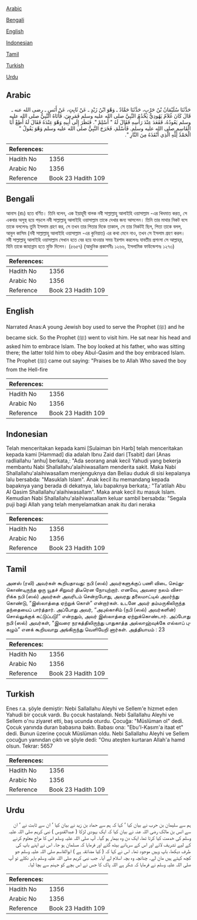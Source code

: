 [Arabic](#arabic)

[Bengali](#bengali)

[English](#english)

[Indonesian](#indonesian)

[Tamil](#tamil)

[Turkish](#turkish)

[Urdu](#urdu)

## Arabic


<div dir="rtl" lang="ar" style={{fontSize:'larger',backgroundColor:'#f8f9fa',padding:20}}>
حَدَّثَنَا سُلَيْمَانُ بْنُ حَرْبٍ، حَدَّثَنَا حَمَّادٌ ـ وَهْوَ ابْنُ زَيْدٍ ـ عَنْ ثَابِتٍ، عَنْ أَنَسٍ ـ رضى الله عنه ـ قَالَ كَانَ غُلاَمٌ يَهُودِيٌّ يَخْدُمُ النَّبِيَّ صلى الله عليه وسلم فَمَرِضَ، فَأَتَاهُ النَّبِيُّ صلى الله عليه وسلم يَعُودُهُ، فَقَعَدَ عِنْدَ رَأْسِهِ فَقَالَ لَهُ ‏"‏ أَسْلِمْ ‏"‏‏.‏ فَنَظَرَ إِلَى أَبِيهِ وَهْوَ عِنْدَهُ فَقَالَ لَهُ أَطِعْ أَبَا الْقَاسِمِ صلى الله عليه وسلم‏.‏ فَأَسْلَمَ، فَخَرَجَ النَّبِيُّ صلى الله عليه وسلم وَهْوَ يَقُولُ ‏"‏ الْحَمْدُ لِلَّهِ الَّذِي أَنْقَذَهُ مِنَ النَّارِ ‏"‏‏.‏
</div>
<div style={{backgroundColor:'#f8f9fa',padding:20, marginBottom: 10}}><table> <thead> <tr> <th>References:</th> <th></th> </tr> </thead> <tbody><tr><td>Hadith No</td><td>1356</td></tr><tr><td>Arabic No</td><td>1356</td></tr><tr><td>Reference</td><td>Book 23 Hadith 109</td></tr></tbody></table></div>

## Bengali


<div dir="ltr" lang="bn" style={{fontSize:'larger',backgroundColor:'#f8f9fa',padding:20}}>
আনাস (রাঃ) হতে বর্ণিত। তিনি বলেন, এক ইয়াহূদী বালক নবী সাল্লাল্লাহু আলাইহি ওয়াসাল্লাম -এর খিদমাত করত, সে একবার অসুস্থ হয়ে পড়লে নবী সাল্লাল্লাহু আলাইহি ওয়াসাল্লাম তাকে দেখার জন্য আসলেন। তিনি তার মাথার নিকট বসে তাকে বললেনঃ তুমি ইসলাম গ্রহণ কর, সে তখন তার পিতার দিকে তাকাল, সে তার নিকটই ছিল, পিতা তাকে বলল, আবুল কাসিম (নবী সাল্লাল্লাহু আলাইহি ওয়াসাল্লাম -এর কুনিয়াত) এর কথা মেনে নাও, তখন সে ইসলাম গ্রহণ করল। নবী সাল্লাল্লাহু আলাইহি ওয়াসাল্লাম সেখান হতে বের হয়ে যাওয়ার সময় ইরশাদ করলেনঃ যাবতীয় প্রশংসা সে আল্লাহ্‌র, যিনি তাকে জাহান্নাম হতে মুক্তি দিলেন। (৫৬৫৭) (আধুনিক প্রকাশনীঃ ১২৬৬, ইসলামিক ফাউন্ডেশনঃ ১২৭৩)
</div>
<div style={{backgroundColor:'#f8f9fa',padding:20, marginBottom: 10}}><table> <thead> <tr> <th>References:</th> <th></th> </tr> </thead> <tbody><tr><td>Hadith No</td><td>1356</td></tr><tr><td>Arabic No</td><td>1356</td></tr><tr><td>Reference</td><td>Book 23 Hadith 109</td></tr></tbody></table></div>

## English


<div dir="ltr" lang="en" style={{fontSize:'larger',backgroundColor:'#f8f9fa',padding:20}}>
Narrated Anas:A young Jewish boy used to serve the Prophet (ﷺ) and he became sick. So the Prophet (ﷺ) went to visit him. He sat near his head and asked him to embrace Islam. The boy looked at his father, who was sitting there; the latter told him to obey Abul-Qasim and the boy embraced Islam. The Prophet (ﷺ) came out saying: "Praises be to Allah Who saved the boy from the Hell-fire
</div>
<div style={{backgroundColor:'#f8f9fa',padding:20, marginBottom: 10}}><table> <thead> <tr> <th>References:</th> <th></th> </tr> </thead> <tbody><tr><td>Hadith No</td><td>1356</td></tr><tr><td>Arabic No</td><td>1356</td></tr><tr><td>Reference</td><td>Book 23 Hadith 109</td></tr></tbody></table></div>

## Indonesian


<div dir="ltr" lang="id" style={{fontSize:'larger',backgroundColor:'#f8f9fa',padding:20}}>
Telah menceritakan kepada kami [Sulaiman bin Harb] telah menceritakan kepada kami [Hammad] dia adalah Ibnu Zaid dari [Tsabit] dari [Anas radliallahu 'anhu] berkata,: "Ada seorang anak kecil Yahudi yang bekerja membantu Nabi Shallallahu'alaihiwasallam menderita sakit. Maka Nabi Shallallahu'alaihiwasallam menjenguknya dan Beliau duduk di sisi kepalanya lalu bersabda: "Masuklah Islam". Anak kecil itu memandang kepada bapaknya yang berada di dekatnya, lalu bapaknya berkata,: "Ta'atilah Abu Al Qasim Shallallahu'alaihiwasallam". Maka anak kecil itu masuk Islam. Kemudian Nabi Shallallahu'alaihiwasallam keluar sambil bersabda: "Segala puji bagi Allah yang telah menyelamatkan anak itu dari neraka
</div>
<div style={{backgroundColor:'#f8f9fa',padding:20, marginBottom: 10}}><table> <thead> <tr> <th>References:</th> <th></th> </tr> </thead> <tbody><tr><td>Hadith No</td><td>1356</td></tr><tr><td>Arabic No</td><td>1356</td></tr><tr><td>Reference</td><td>Book 23 Hadith 109</td></tr></tbody></table></div>

## Tamil


<div dir="ltr" lang="ta" style={{fontSize:'larger',backgroundColor:'#f8f9fa',padding:20}}>
அனஸ் (ரலி) அவர்கள் கூறியதாவது: நபி (ஸல்) அவர்களுக்குப் பணி விடை செய்துகொண்டிருந்த ஒரு யூதச் சிறுவர் திடீரென நோயுற்றார். எனவே, அவரை நலம் விசாரிக்க நபி (ஸல்) அவர்கள் அவரிடம் சென்றபோது, அவரது தலைமாட்டில் அமர்ந்து கொண்டு, “இஸ்லாத்தை ஏற்றுக் கொள்” என்றார்கள். உடனே அவர் தம்மருகிலிருந்த தந்தையைப் பார்த்தார். அப்போது அவர், “அபுல்காசிம் (நபி (ஸல்) அவர்களின்) சொல்லுக்குக் கட்டுப்படு!” என்றதும், அவர் இஸ்லாத்தை ஏற்றுக்கொண்டார். அப்போது நபி (ஸல்) அவர்கள், “இவரை நரகத்திலிருந்து பாதுகாத்த அல்லாஹ்வுக்கே எல்லாப் புகழும்” எனக் கூறியவாறு அங்கிருந்து வெளியேறி னார்கள். அத்தியாயம் : 23
</div>
<div style={{backgroundColor:'#f8f9fa',padding:20, marginBottom: 10}}><table> <thead> <tr> <th>References:</th> <th></th> </tr> </thead> <tbody><tr><td>Hadith No</td><td>1356</td></tr><tr><td>Arabic No</td><td>1356</td></tr><tr><td>Reference</td><td>Book 23 Hadith 109</td></tr></tbody></table></div>

## Turkish


<div dir="ltr" lang="tr" style={{fontSize:'larger',backgroundColor:'#f8f9fa',padding:20}}>
Enes r.a. şöyle demiştir: Nebi Sallallahu Aleyhi ve Sellem'e hizmet eden Yahudi bir çocuk vardı. Bu çocuk hastalandı. Nebi Sallallahu Aleyhi ve Sellem o'nu ziyaret etti, baş ucunda oturdu. Çocuğa: "Müslüman ol" dedi. Çocuk yanında duran babasına baktı. Babası ona: "Ebu'l-Kasım'a itaat et" dedi. Bunun üzerine çocuk Müslüman oldu. Nebi Sallallahu Aleyhi ve Sellem çocuğun yanından çıktı ve şöyle dedi: "Onu ateşten kurtaran Allah'a hamd olsun. Tekrar: 5657
</div>
<div style={{backgroundColor:'#f8f9fa',padding:20, marginBottom: 10}}><table> <thead> <tr> <th>References:</th> <th></th> </tr> </thead> <tbody><tr><td>Hadith No</td><td>1356</td></tr><tr><td>Arabic No</td><td>1356</td></tr><tr><td>Reference</td><td>Book 23 Hadith 109</td></tr></tbody></table></div>

## Urdu


<div dir="rtl" lang="ur" style={{fontSize:'larger',backgroundColor:'#f8f9fa',padding:20}}>
ہم سے سلیمان بن حرب نے بیان کیا ‘ کہا کہ ہم سے حماد بن زید نے بیان کیا ‘ ان سے ثابت نے ‘ ان سے انس بن مالک رضی اللہ عنہ نے بیان کیا کہ ایک یہودی لڑکا ( عبدالقدوس ) نبی کریم صلی اللہ علیہ وسلم کی خدمت کیا کرتا تھا، ایک دن وہ بیمار ہو گیا۔ آپ صلی اللہ علیہ وسلم اس کا مزاج معلوم کرنے کے لیے تشریف لائے اور اس کے سرہانے بیٹھ گئے اور فرمایا کہ مسلمان ہو جا۔ اس نے اپنے باپ کی طرف دیکھا، باپ وہیں موجود تھا۔ اس نے کہا کہ ( کیا مضائقہ ہے ) ابوالقاسم صلی اللہ علیہ وسلم جو کچھ کہتے ہیں مان لے۔ چنانچہ وہ بچہ اسلام لے آیا۔ جب نبی کریم صلی اللہ علیہ وسلم باہر نکلے تو آپ صلی اللہ علیہ وسلم نے فرمایا کہ شکر ہے اللہ پاک کا جس نے اس بچے کو جہنم سے بچا لیا۔
</div>
<div style={{backgroundColor:'#f8f9fa',padding:20, marginBottom: 10}}><table> <thead> <tr> <th>References:</th> <th></th> </tr> </thead> <tbody><tr><td>Hadith No</td><td>1356</td></tr><tr><td>Arabic No</td><td>1356</td></tr><tr><td>Reference</td><td>Book 23 Hadith 109</td></tr></tbody></table></div>